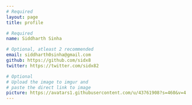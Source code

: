 ```yaml
---
# Required
layout: page
title: profile

# Required
name: Siddharth Sinha

# Optional, atleast 2 recommended
email: siddharth0sinha@gmail.com
github: https://github.com/sidx8
twitter: https://twitter.com/sidx82

# Optional
# Upload the image to imgur and
# paste the direct link to image
picture: https://avatars1.githubusercontent.com/u/43761908?s=460&v=4
---
```

